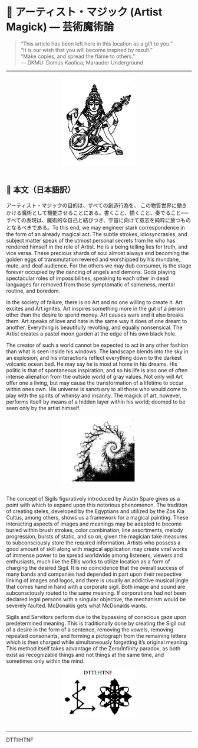 # 🎨 アーティスト・マジック (Artist Magick) — 芸術魔術論

> “This article has been left here in this location as a gift to you.”  
> “It is our wish that you will become inspired by result.”  
> “Make copies, and spread the flame to others.”  
> — DKMU: Domus Kaotica; Marauder Underground

---

<div align="center">
<img src="artist_magic.png" width="200">
</div>
<br>

## 📜 本文（日本語訳）

アーティスト・マジックの目的は、すべての創造行為を、
この物質世界に働きかける魔術として機能させることにある。書くこと、描くこと、奏でること──
すべての表現は、魔術的な自己と結びつき、宇宙に向けて意志を純粋に放つものとなるべきである。To this end, we may
engineer stark correspondence in the form of an already magical act. The subtle
strokes, idiosyncrasies, and subject matter speak of the utmost personal secrets from
he who has rendered himself in the role of Artist. He is a being telling lies for truth,
and vice versa. These precious shards of soul almost always end becoming the golden
eggs of transmutation revered and worshipped by his mundane, mute, and deaf
audience. For the others we may dub consumer, is the stage forever occupied by the
dancing of angels and demons. Gods playing spectacular roles of impossibilities,
speaking to each other in dead languages far removed from those symptomatic of
sameness, mental routine, and boredom.

In the society of failure, there is no Art and no one willing to create it. Art excites and
Art ignites. Art inspires something more in the gut of a person other than the desire to
spend money. Art causes wars and it also breaks them. Art speaks of love and hate in
the same way it does of one dream to another. Everything is beautifully revolting, and
equally nonsensical. The Artist creates a pastel moon garden at the edge of his own
black hole.

The creator of such a world cannot be expected to act in any other fashion than what
is seen inside his windows. The landscape blends into the sky in an explosion, and his
interactions reflect everything down to the darkest volcanic ocean bed. He may say he
is most at home in his dreams. His politic is that of spontaneous inspiration, and so
his life is also one of often intense alienation from the outside world of gray values. Not
only will Art offer one a living, but may cause the transformation of a lifetime to occur
within ones own. His universe is sanctuary to all those who would come to play with
the spirits of whimsy and insanity. The magick of art, however, performs itself by
means of a hidden layer within his world; doomed to be seen only by the artist himself.

<div align="center">
<img src="atrist-magic-chaos.png" width="200">
</div>
<br>

The concept of Sigils figuratively introduced by Austin Spare gives us a point with
which to expand upon this notorious phenomenon. The tradition of creating steles,
developed by the Egyptians and utilized by the Zos Kia Cultus, among others, shows
us a framework for a magical painting. These interacting aspects of images and
meanings may be adapted to become buried within brush strokes, color combination,
line assortments, melody progression, bursts of static, and so on, given the magician
take measures to subconsciously store the required information. Artists who possess a
good amount of skill along with magical application may create viral works of immense
power to be spread worldwide among listeners, viewers and enthusiasts, much like the
Ellis works to utilize location as a form of charging the desired Sigil. It is no
coincidence that the overall success of many bands and companies had depended in
part upon their respective linking of images and logos, and there is usually an
addictive musical jingle that comes hand in hand with a corporate sigil. Both image
and sound are subconsciously routed to the same meaning. If corporations had not
been declared legal persons with a singular objective, the mechanism would be
severely faulted. McDonalds gets what McDonalds wants.

Sigils and Servitors perform due to the bypassing of conscious gaze upon
predetermined meaning. This is traditionally done by creating the Sigil out of a desire
in the form of a sentence, removing the vowels, removing repeated consonants, and
forming a pictograph from the remaining letters which is then charged while
simultaneously forgetting it’s original meaning. This method itself takes advantage of
the Zero/Infinity paradox, as both exist as recognizable things and not things at the
same time, and sometimes only within the mind.

<div align="center">
<img src="dtti-htnf.png" width="200">
</div>
<br>

---

DTTI:HTNF
